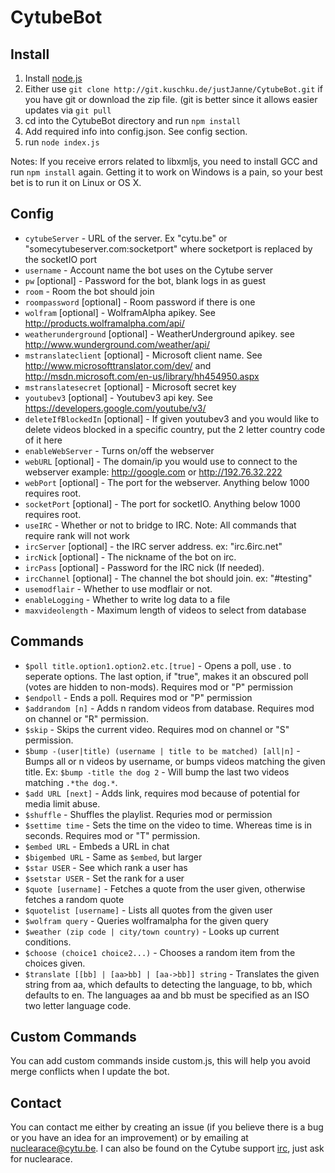 CytubeBot
=========

Install
-------
1. Install [node.js](http://nodejs.org/)
2. Either use `git clone http://git.kuschku.de/justJanne/CytubeBot.git` if you have git or download the zip file. (git is better since it allows easier updates via `git pull`
3. cd into the CytubeBot directory and run `npm install`
4. Add required info into config.json. See config section.
5. run `node index.js`

Notes: 
If you receive errors related to libxmljs, you need to install GCC and run `npm install` again. Getting it to work on Windows is a pain, so your best bet is to run it on Linux or OS X.

Config
------
- `cytubeServer` - URL of the server. Ex "cytu.be" or "somecytubeserver.com:socketport" where socketport is replaced by the socketIO port
- `username` - Account name the bot uses on the Cytube server
- `pw` [optional] - Password for the bot, blank logs in as guest
- `room` - Room the bot should join
- `roompassword` [optional] - Room password if there is one
- `wolfram` [optional] - WolframAlpha apikey. See http://products.wolframalpha.com/api/
- `weatherunderground` [optional] - WeatherUnderground apikey. see http://www.wunderground.com/weather/api/
- `mstranslateclient` [optional] - Microsoft client name. See http://www.microsofttranslator.com/dev/ and http://msdn.microsoft.com/en-us/library/hh454950.aspx 
- `mstranslatesecret` [optional] - Microsoft secret key
- `youtubev3` [optional] - Youtubev3 api key. See https://developers.google.com/youtube/v3/
- `deleteIfBlockedIn` [optional] - If given youtubev3 and you would like to delete videos blocked in a specific country, put the 2 letter country code of it here
- `enableWebServer` - Turns on/off the webserver
- `webURL` [optional] - The domain/ip you would use to connect to the webserver example: http://google.com or http://192.76.32.222
- `webPort` [optional] - The port for the webserver. Anything below 1000 requires root.
- `socketPort` [optional] - The port for socketIO. Anything below 1000 requires root.
- `useIRC` - Whether or not to bridge to IRC. Note: All commands that require rank will not work
- `ircServer` [optional] - the IRC server address. ex: "irc.6irc.net"
- `ircNick` [optional] - The nickname of the bot on irc.
- `ircPass` [optional] - Password for the IRC nick (If needed).
- `ircChannel` [optional] - The channel the bot should join. ex: "#testing"
- `usemodflair` - Whether to use modflair or not.
- `enableLogging` - Whether to write log data to a file
- `maxvideolength` - Maximum length of videos to select from database


Commands
--------
- `$poll title.option1.option2.etc.[true]` - Opens a poll, use . to seperate options. The last option, if "true", makes it an obscured poll (votes are hidden to non-mods). Requires mod or "P" permission
- `$endpoll` - Ends a poll. Requires mod or "P" permission
- `$addrandom [n]` - Adds n random videos from database. Requires mod on channel or "R" permission.
- `$skip` - Skips the current video. Requires mod on channel or "S" permission.
- `$bump -(user|title) (username | title to be matched) [all|n]` - Bumps all or n videos by username, or bumps videos matching the given title. Ex: `$bump -title the dog 2` -  Will bump the last two videos matching `.*the dog.*`.
- `$add URL [next]` -  Adds link, requires mod because of potential for media limit abuse.
- `$shuffle` - Shuffles the playlist. Requries mod or permission
- `$settime time` - Sets the time on the video to time. Whereas time is in seconds. Requires mod or "T" permission.
- `$embed URL` - Embeds a URL in chat
- `$bigembed URL` - Same as `$embed`, but larger
- `$star USER` - See which rank a user has
- `$setstar USER` - Set the rank for a user
- `$quote [username]` - Fetches a quote from the user given, otherwise fetches a random quote
- `$quotelist [username]` - Lists all quotes from the given user
- `$wolfram query` - Queries wolframalpha for the given query
- `$weather (zip code | city/town country)` - Looks up current conditions.
- `$choose (choice1 choice2...)` - Chooses a random item from the choices given.
- `$translate [[bb] | [aa>bb] | [aa->bb]] string` -
    Translates the given string from aa, which defaults to detecting the language, to bb, which defaults to en.
    The languages aa and bb must be specified as an ISO two letter language code.


Custom Commands
---------------
You can add custom commands inside custom.js, this will help you avoid merge conflicts when I update the bot.

Contact
-------
You can contact me either by creating an issue (if you believe there is a bug or you have an idea for an improvement) or by emailing at nuclearace@cytu.be. I can also be found on the Cytube support [irc](http://webchat.6irc.net/?channels=cytube), just ask for nuclearace.
